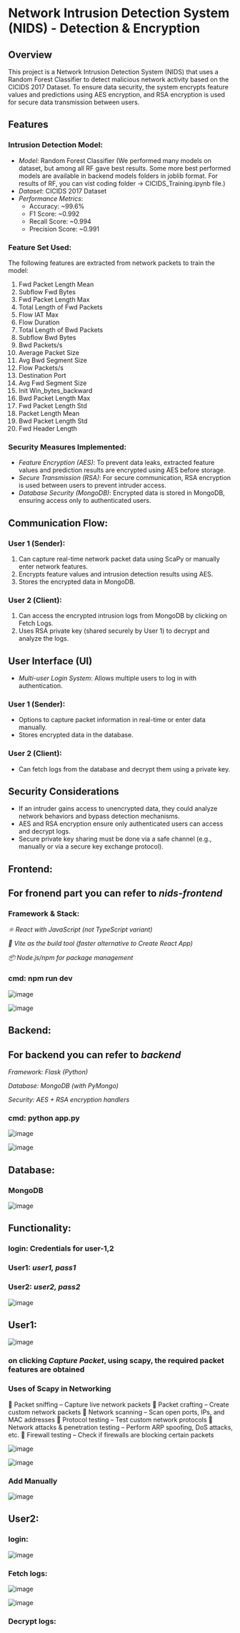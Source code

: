 # Network Intrusion Detection System (NIDS) - Detection & Encryption

## Overview  
This project is a Network Intrusion Detection System (NIDS) that uses a Random Forest Classifier to detect malicious network activity based on the CICIDS 2017 Dataset. To ensure data security, the system encrypts feature values and predictions using AES encryption, and RSA encryption is used for secure data transmission between users.

## Features

### Intrusion Detection Model:
- *Model*: Random Forest Classifier (We performed many models on dataset, but among all RF gave best results. Some more best performed models are available in backend models folders in joblib format. For results of RF, you can vist coding folder ->  CICIDS_Training.ipynb file.)
- *Dataset*: CICIDS 2017 Dataset
- *Performance Metrics*:
  - Accuracy: ~99.6%
  - F1 Score: ~0.992
  - Recall Score: ~0.994
  - Precision Score: ~0.991

### Feature Set Used:
The following features are extracted from network packets to train the model:

1. Fwd Packet Length Mean
2. Subflow Fwd Bytes
3. Fwd Packet Length Max
4. Total Length of Fwd Packets
5. Flow IAT Max
6. Flow Duration
7. Total Length of Bwd Packets
8. Subflow Bwd Bytes
9. Bwd Packets/s
10. Average Packet Size
11. Avg Bwd Segment Size
12. Flow Packets/s
13. Destination Port
14. Avg Fwd Segment Size
15. Init Win_bytes_backward
16. Bwd Packet Length Max
17. Fwd Packet Length Std
18. Packet Length Mean
19. Bwd Packet Length Std
20. Fwd Header Length

### Security Measures Implemented:
- *Feature Encryption (AES)*: To prevent data leaks, extracted feature values and prediction results are encrypted using AES before storage.
- *Secure Transmission (RSA)*: For secure communication, RSA encryption is used between users to prevent intruder access.
- *Database Security (MongoDB)*: Encrypted data is stored in MongoDB, ensuring access only to authenticated users.

## Communication Flow:

### User 1 (Sender):
1. Can capture real-time network packet data using ScaPy or manually enter network features.
2. Encrypts feature values and intrusion detection results using AES.
3. Stores the encrypted data in MongoDB.

### User 2 (Client):
1. Can access the encrypted intrusion logs from MongoDB by clicking on Fetch Logs.
2. Uses RSA private key (shared securely by User 1) to decrypt and analyze the logs.

## User Interface (UI)
- *Multi-user Login System*: Allows multiple users to log in with authentication.
  
### User 1 (Sender):
- Options to capture packet information in real-time or enter data manually.
- Stores encrypted data in the database.

### User 2 (Client):
- Can fetch logs from the database and decrypt them using a private key.

## Security Considerations
- If an intruder gains access to unencrypted data, they could analyze network behaviors and bypass detection mechanisms.
- AES and RSA encryption ensure only authenticated users can access and decrypt logs.
- Secure private key sharing must be done via a safe channel (e.g., manually or via a secure key exchange protocol).


## Frontend:
## For fronend part you can refer to *nids-frontend*
### Framework & Stack:

*⚛ React with JavaScript (not TypeScript variant)*

*🚀 Vite as the build tool (faster alternative to Create React App)*

*📦 Node.js/npm for package management*

### cmd: npm run dev

![image](https://github.com/user-attachments/assets/e27d85a2-2f1a-4b8b-9d94-086e256c44e2)

![image](https://github.com/user-attachments/assets/6fd19657-b574-4d1c-9ff7-a4c7b98e38f6)





## Backend:
## For backend you can refer to *backend*
*Framework: Flask (Python)*

*Database: MongoDB (with PyMongo)*

*Security: AES + RSA encryption handlers*

### cmd: python app.py

![image](https://github.com/user-attachments/assets/93482590-2ac2-4ae4-90c2-299b4ad77c50)

![image](https://github.com/user-attachments/assets/8ad09b06-31e7-4f2c-ac5b-aade3a46d7b0)



## Database:
### MongoDB
![image](https://github.com/user-attachments/assets/6124c07a-b5e4-49c4-ad68-13f3abbcb4d6)



## Functionality:
### login: Credentials for user-1,2
### User1: *user1, pass1*
### User2: *user2, pass2*
![image](https://github.com/user-attachments/assets/e5534bb8-94b3-4690-869f-e72559a03174)


## User1:
![image](https://github.com/user-attachments/assets/145a3e70-888f-4d48-b8eb-e9fbd01f2b8a)


### on clicking *Capture Packet*, using scapy, the required packet features are obtained
### Uses of Scapy in Networking
🔹 Packet sniffing – Capture live network packets
🔹 Packet crafting – Create custom network packets
🔹 Network scanning – Scan open ports, IPs, and MAC addresses
🔹 Protocol testing – Test custom network protocols
🔹 Network attacks & penetration testing – Perform ARP spoofing, DoS attacks, etc.
🔹 Firewall testing – Check if firewalls are blocking certain packets

![image](https://github.com/user-attachments/assets/0d87e1e0-f91b-4326-a1c9-ac2a8bd1cb0d)

![image](https://github.com/user-attachments/assets/c3dfb791-eff2-48bc-855d-fea840a902e4)



### Add Manually
![image](https://github.com/user-attachments/assets/71190c92-c1dd-4f9d-a3c6-4d7c9a5168c9)


## User2:
### login:
![image](https://github.com/user-attachments/assets/4e9e0939-63d6-4c7b-8e51-b20ad15521fe)

### Fetch logs:
![image](https://github.com/user-attachments/assets/09e5a748-41dd-4d64-b7be-c5fb6855f408)

![image](https://github.com/user-attachments/assets/8a84d6c0-8622-410b-8ccb-005766ed6658)


### Decrypt logs:
